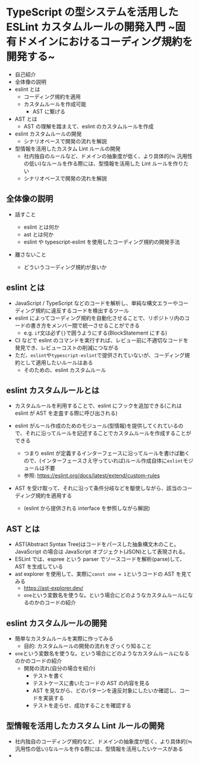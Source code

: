 # TypeScript の型システムを活用した ESLint カスタムルールの開発入門 ~固有ドメインにおけるコーディング規約を開発する~

- 自己紹介
- 全体像の説明
- eslint とは
  - コーディング規約を適用
  - カスタムルールを作成可能
    - AST に繋げる
- AST とは
  - AST の理解を踏まえて、eslint のカスタムルールを作成
- eslint カスタムルールの開発
  - シナリオベースで開発の流れを解説
- 型情報を活用したカスタム Lint ルールの開発
  - 社内独自のルールなど、ドメインの抽象度が低く、より具体的(≒ 汎用性の低い)なルールを作る際には、型情報を活用した Lint ルールを作りたい
  - シナリオベースで開発の流れを解説

## 全体像の説明

- 話すこと

  - eslint とは何か
  - ast とは何か
  - eslint や typescript-eslint を使用したコーディング規約の開発手法

- 離さないこと
  - どういうコーディング規約が良いか

## eslint とは

- JavaScript / TypeScript などのコードを解析し、単純な構文エラーやコーディング規約に違反するコードを検出するツール
- eslint によってコーディング規約を自動化させることで、リポジトリ内のコードの書き方をメンバー間で統一させることができる
  - e.g. `if`文は必ず`{}`で囲うようにする(BlockStatement にする)
- CI などで eslint のコマンドを実行すれば、レビュー前に不適切なコードを発見でき、レビューコストの削減につながる
- ただ、`eslint`や`typescript-eslint`で提供されていないが、コーディング規約として適用したいルールはある
  - そのための、eslint カスタムルール

## eslint カスタムルールとは

- カスタムルールを利用することで、eslint にフックを追加できる(これは eslint が AST を走査する際に呼び出される)
- eslint がルール作成のためのモジュール(型情報)を提供してくれているので、それに沿ってルールを記述することでカスタムルールを作成することができる

  - つまり eslint が定義するインターフェースに沿ってルールを書けば動くので、(インターフェースさえ守っていれば)ルール作成自体に`eslint`モジュールは不要
  - 参照: https://eslint.org/docs/latest/extend/custom-rules

- AST を受け取って、それに沿って条件分岐などを駆使しながら、該当のコーディング規約を適用する
  - (eslint から提供される interface を参照しながら解説)

## AST とは

- AST(Abstract Syntax Tree)はコードをパースした抽象構文木のこと。 JavaScript の場合は JavaScript オブジェクト(JSON)として表現される。
- ESLint では、espree という parser でソースコードを解析(parse)して、AST を生成している
- ast explorer を使用して、実際に`const one = 1`というコードの AST を見てみる
  - https://ast-explorer.dev/
  - `one`という変数名を使うな。という場合にどのようなカスタムルールになるのかのコードの紹介

## eslint カスタムルールの開発

- 簡単なカスタムルールを実際に作ってみる
  - 目的: カスタムルールの開発の流れをざっくり知ること
- `one`という変数名を使うな。という場合にどのようなカスタムルールになるのかのコードの紹介
  - 開発の流れ(自分の場合を紹介)
    - テストを書く
    - テストケースに書いたコードの AST の内容を見る
    - AST を見ながら、どのパターンを違反対象にしたいか確認し、コードを実装する
    - テストを走らせ、成功することを確認する

## 型情報を活用したカスタム Lint ルールの開発

- 社内独自のコーディング規約など、ドメインの抽象度が低く、より具体的(≒ 汎用性の低い)なルールを作る際には、型情報を活用したいケースがある
-
